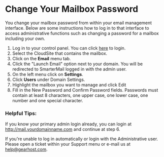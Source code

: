 # Change Your Mailbox Password
You change your mailbox password from within your email management interface. Below are some instructions how to log in to that interface to access administrative functions such as changing a password for a mailbox including your own.


1. Log in to your control panel. You can click [here](https://my.gearhost.com) to login.
2. Select the CloudSite that contains the mailbox.
3. Click on the **Email** menu tab.
4. Click the "Launch Email" option next to your domain. You will be redirected to SmarterMail logged in with the admin user.
6. On the left menu click on **Settings**.
7. Click **Users** under Domain Settings.
8. Highlight the mailbox you want to manage and click Edit
9. Fill in the New Password and Confirm Password fields. Passwords must contain at least 8 characters, one upper case, one lower case, one number and one special character.



### Helpful Tips:



If you know your primary admin login already, you can login at http://mail.yourdomainname.com and continue at step 6.

If you're unable to log in automatically or login with the Administrative user. Please open a ticket within your Support menu or e-mail us at help@gearhost.com.